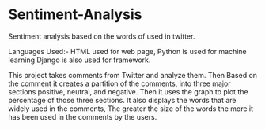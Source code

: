# Sentiment-Analysis
Sentiment analysis based on the words of used in twitter.

Languages Used:-
HTML used for web page,
Python is used for machine learning
Django is also used for framework.

This project takes comments from Twitter and analyze them.
Then Based on the comment it creates a partition of the comments, 
into three major sections positive, neutral, and negative.
Then it uses the graph to plot the percentage of those three sections.
It also displays the words that are widely used in the comments,
The greater the size of the words the more it has been used in the comments by the users.
